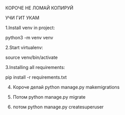 КОРОЧЕ НЕ ЛОМАЙ КОПИРУЙ 

УЧИ ГИТ УКАМ

1.Install venv in project:

python3 -m venv venv

2.Start virtualenv:

source venv/bin/activate

3.Installing all requirements:

pip install -r requirements.txt


4. Короче делай python manage.py makemigrations
5. Потом python manage.py migrate

6. потом python manage.py createsuperuser

